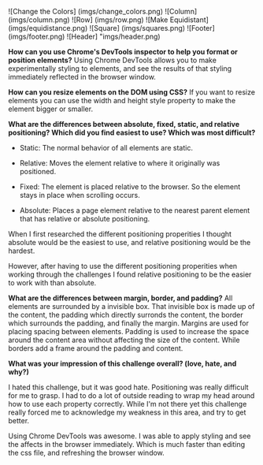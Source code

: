 ![Change the Colors] (imgs/change_colors.png)
![Column] (imgs/column.png)
![Row] (imgs/row.png)
![Make Equidistant] (imgs/equidistance.png)
![Square] (imgs/squares.png)
![Footer] (imgs/footer.png)
![Header] "imgs/header.png)

**How can you use Chrome's DevTools inspector to help you format or position elements?**
Using Chrome DevTools allows you to make experimentally styling to elements, and see the results of that styling immediately reflected in the browser window.

**How can you resize elements on the DOM using CSS?**
If you want to resize elements you can use the width and height style property to make the element bigger or smaller.

**What are the differences between absolute, fixed, static, and relative positioning? Which did you find easiest to use? Which was most difficult?**

* Static: The normal behavior of all elements are static.

* Relative: Moves the element relative to where it originally was positioned.

* Fixed: The element is placed relative to the browser. So the element stays in place when scrolling occurs.

* Absolute:  Places a page element relative to the nearest parent element that has relative or absolute positioning.

When I first researched the different positioning properities I thought absolute would be the easiest to use, and relative positioning would be the hardest.

However, after having to use the different positioning properities when working through the challenges I found relative positioning to be the easier to work with than absolute.

**What are the differences between margin, border, and padding?**
All elements are surrounded by a invisible box. That invisible box is made up of the content, the padding which directly surronds the content, the border which surrounds the padding, and finally the margin. Margins are used for placing spacing between elements. Padding is used to increase the space around the content area without affecting the size of the content. While borders add a frame around the padding and content.

**What was your impression of this challenge overall? (love, hate, and why?)**

I hated this challenge, but it was good hate. Positioning was really difficult for me to grasp. I had to do a lot of outside reading to wrap my head around how to use each property correctly. While I'm not there yet this challenge really forced me to acknowledge my weakness in this area, and try to get better.

Using Chrome DevTools was awesome. I was able to apply styling and see the affects in the browser immediately. Which is much faster than editing the css file, and refreshing the browser window.
